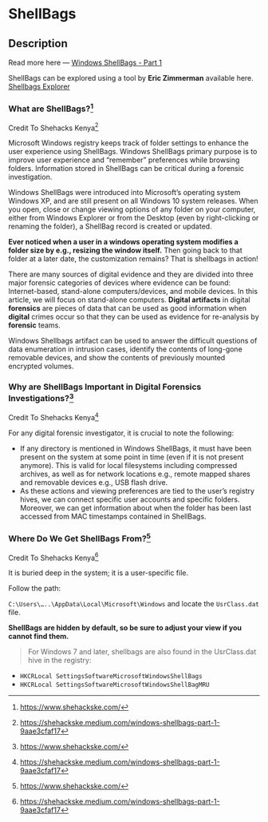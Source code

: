 # ShellBags
## Description

Read more here &mdash; [Windows ShellBags - Part 1](https://shehackske.medium.com/windows-shellbags-part-1-9aae3cfaf17)

ShellBags can be explored using a tool by **Eric Zimmerman** available here. [Shellbags Explorer](https://ericzimmerman.github.io/#!index.md)


[^1]: https://shehackske.medium.com/windows-shellbags-part-1-9aae3cfaf17
[^2]: https://www.shehackske.com/


### What are ShellBags?[^2]
Credit To Shehacks Kenya[^1]

Microsoft Windows registry keeps track of folder settings to enhance the user experience using ShellBags. Windows ShellBags primary purpose is to improve user experience and “remember” preferences while browsing folders. Information stored in ShellBags can be critical during a forensic investigation.

Windows ShellBags were introduced into Microsoft’s operating system Windows XP, and are still present on all Windows 10 system releases. When you open, close or change viewing options of any folder on your computer, either from Windows Explorer or from the Desktop (even by right-clicking or renaming the folder), a ShellBag record is created or updated.

**Ever noticed when a user in a windows operating system modifies a folder size by e.g., resizing the window itself.** Then going back to that folder at a later date, the customization remains? That is shellbags in action!

There are many sources of digital evidence and they are divided into three major forensic categories of devices where evidence can be found: Internet-based, stand-alone computers/devices, and mobile devices. In this article, we will focus on stand-alone computers. **Digital artifacts** in digital **forensics** are pieces of data that can be used as good information when **digital** crimes occur so that they can be used as evidence for re-analysis by **forensic** teams.

Windows Shellbags artifact can be used to answer the difficult questions of data enumeration in intrusion cases, identify the contents of long-gone removable devices, and show the contents of previously mounted encrypted volumes.

### Why are ShellBags Important in Digital Forensics Investigations?[^2]
Credit To Shehacks Kenya[^1]

For any digital forensic investigator, it is crucial to note the following:

-   If any directory is mentioned in Windows ShellBags, it must have been present on the system at some point in time (even if it is not present anymore). This is valid for local filesystems including compressed archives, as well as for network locations e.g., remote mapped shares and removable devices e.g., USB flash drive.
-   As these actions and viewing preferences are tied to the user’s registry hives, we can connect specific user accounts and specific folders. Moreover, we can get information about when the folder has been last accessed from MAC timestamps contained in ShellBags.

### Where Do We Get ShellBags From?[^2]
Credit To Shehacks Kenya[^1]

It is buried deep in the system; it is a user-specific file.

Follow the path:

`C:\Users\…..\AppData\Local\Microsoft\Windows` and locate the `UsrClass.dat` file. 

**ShellBags are hidden by default, so be sure to adjust your view if you cannot find them.**

> For Windows 7 and later, shellbags are also found in the UsrClass.dat hive in the registry:
-   `HKCRLocal SettingsSoftwareMicrosoftWindowsShellBags`
-  `HKCRLocal SettingsSoftwareMicrosoftWindowsShellBagMRU`